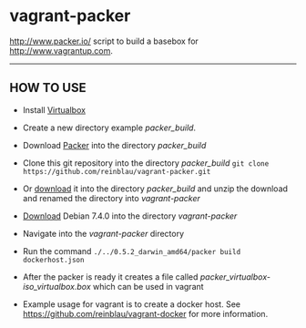 vagrant-packer
==============

http://www.packer.io/ script to build a basebox for http://www.vagrantup.com.

----------
HOW TO USE
----------

 - Install [Virtualbox](https://www.virtualbox.org/wiki/Downloads, "Virtualbox download page")

 - Create a new directory example *packer_build*.

 - Download [Packer](http://www.packer.io/downloads.html, "Packer.io Download page") into the directory *packer_build*

 - Clone this git repository into the directory *packer_build*
  ``git clone https://github.com/reinblau/vagrant-packer.git``
 - Or [download](https://github.com/reinblau/vagrant-packer/archive/master.zip, "Direct Link: vagrant-packer Download") it into the directory *packer_build* and unzip the download and renamed the directory into *vagrant-packer*

 - [Download]( http://cdimage.debian.org/debian-cd/7.4.0/amd64/iso-cd/debian-7.4.0-amd64-netinst.iso "Debian 7.4.0 ISO-Image Download") Debian 7.4.0 into the directory *vagrant-packer*

 - Navigate into the *vagrant-packer* directory

 - Run the command
   ``./../0.5.2_darwin_amd64/packer build dockerhost.json``

 - After the packer is ready it creates a file called *packer_virtualbox-iso_virtualbox.box* which can be used in vagrant

 - Example usage for vagrant is to create a docker host. See https://github.com/reinblau/vagrant-docker for more information.
